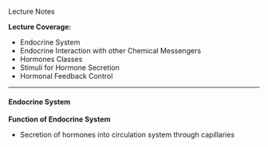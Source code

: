 Lecture Notes

**Lecture Coverage:**
- Endocrine System
- Endocrine Interaction with other Chemical Messengers
- Hormones Classes
- Stimuli for Hormone Secretion
- Hormonal Feedback Control

---
#### **Endocrine System**
**Function of Endocrine System**
- Secretion of hormones into circulation system through capillaries